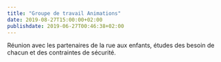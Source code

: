 ```yaml
---
title: "Groupe de travail Animations"
date: 2019-08-27T15:00:00+02:00
publishdate: 2019-06-27T00:46:38+02:00
---
```


Réunion avec les partenaires de la rue aux enfants, études des besoin de chacun
et des contraintes de sécurité.